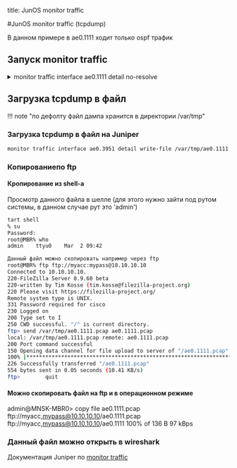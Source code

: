 title: JunOS monitor traffic 

#JunOS monitor traffic (tcpdump)

В данном примере в ae0.1111 ходит только ospf трафик
## Запуск monitor traffic
<details><summary>monitor traffic interface ae0.1111 detail no-resolve</summary>
<p>

```bash
admin@MBR0> monitor traffic interface ae0.1111 detail no-resolve                          

Address resolution is OFF.
Listening on ae0.3951, capture size 1514 bytes

16:42:08.200209 Out IP (tos 0xc0, ttl   1, id 50865, offset 0, flags [none], proto: OSPF (89), length: 80) 111.111.111.51 > 224.0.0.5: OSPFv2, Hello, length 60 [len 48]
        Router-ID 111.111.111.51, Backbone Area, Authentication Type: none (0)
        Options [External, LLS]
          Hello Timer 10s, Dead Timer 40s, Mask 255.255.255.254, Priority 128
          Designated Router 111.111.111.51, Backup Designated Router 111.111.111.50
          Neighbor List:
            111.111.111.50
          LLS: checksum: 0xfff6, length: 3
            Extended Options (1), length: 4
              Options: 0x00000001 [LSDB resync]
16:42:15.100380  In IP (tos 0xc0, ttl   1, id 48881, offset 0, flags [none], proto: OSPF (89), length: 80) 111.111.111.50 > 224.0.0.5: OSPFv2, Hello, length 60 [len 48]
        Router-ID 111.111.111.50, Backbone Area, Authentication Type: none (0)
        Options [External, LLS]
          Hello Timer 10s, Dead Timer 40s, Mask 255.255.255.254, Priority 1
          Designated Router 111.111.111.51, Backup Designated Router 111.111.111.50
          Neighbor List:
            111.111.111.51
          LLS: checksum: 0xfff6, length: 3
            Extended Options (1), length: 4
              Options: 0x00000001 [LSDB resync]
16:42:16.780067 Out IP (tos 0xc0, ttl   1, id 51440, offset 0, flags [none], proto: OSPF (89), length: 80) 111.111.111.51 > 224.0.0.5: OSPFv2, Hello, length 60 [len 48]
        Router-ID 111.111.111.51, Backbone Area, Authentication Type: none (0)
        Options [External, LLS]
          Hello Timer 10s, Dead Timer 40s, Mask 255.255.255.254, Priority 128
          Designated Router 111.111.111.51, Backup Designated Router 111.111.111.50
          Neighbor List:
            111.111.111.50
          LLS: checksum: 0xfff6, length: 3
            Extended Options (1), length: 4
              Options: 0x00000001 [LSDB resync]
16:42:24.829476  In IP (tos 0xc0, ttl   1, id 49393, offset 0, flags [none], proto: OSPF (89), length: 80) 111.111.111.50 > 224.0.0.5: OSPFv2, Hello, length 60 [len 48]
        Router-ID 111.111.111.50, Backbone Area, Authentication Type: none (0)
        Options [External, LLS]
          Hello Timer 10s, Dead Timer 40s, Mask 255.255.255.254, Priority 1
          Designated Router 111.111.111.51, Backup Designated Router 111.111.111.50
          Neighbor List:
            111.111.111.51
          LLS: checksum: 0xfff6, length: 3
            Extended Options (1), length: 4
              Options: 0x00000001 [LSDB resync]
16:42:26.045885 Out IP (tos 0xc0, ttl   1, id 52030, offset 0, flags [none], proto: OSPF (89), length: 80) 111.111.111.51 > 224.0.0.5: OSPFv2, Hello, length 60 [len 48]
        Router-ID 111.111.111.51, Backbone Area, Authentication Type: none (0)
        Options [External, LLS]
          Hello Timer 10s, Dead Timer 40s, Mask 255.255.255.254, Priority 128
          Designated Router 111.111.111.51, Backup Designated Router 111.111.111.50
          Neighbor List:
            111.111.111.50
          LLS: checksum: 0xfff6, length: 3
            Extended Options (1), length: 4
              Options: 0x00000001 [LSDB resync]
16:42:33.878343  In IP (tos 0xc0, ttl   1, id 49893, offset 0, flags [none], proto: OSPF (89), length: 80) 111.111.111.50 > 224.0.0.5: OSPFv2, Hello, length 60 [len 48]
        Router-ID 111.111.111.50, Backbone Area, Authentication Type: none (0)
        Options [External, LLS]
          Hello Timer 10s, Dead Timer 40s, Mask 255.255.255.254, Priority 1
          Designated Router 111.111.111.51, Backup Designated Router 111.111.111.50
          Neighbor List:
            111.111.111.51
          LLS: checksum: 0xfff6, length: 3
            Extended Options (1), length: 4
              Options: 0x00000001 [LSDB resync]
16:42:35.972702 Out IP (tos 0xc0, ttl   1, id 52588, offset 0, flags [none], proto: OSPF (89), length: 80) 111.111.111.51 > 224.0.0.5: OSPFv2, Hello, length 60 [len 48]
        Router-ID 111.111.111.51, Backbone Area, Authentication Type: none (0)
        Options [External, LLS]
          Hello Timer 10s, Dead Timer 40s, Mask 255.255.255.254, Priority 128
          Designated Router 111.111.111.51, Backup Designated Router 111.111.111.50
          Neighbor List:
            111.111.111.50
          LLS: checksum: 0xfff6, length: 3
            Extended Options (1), length: 4
              Options: 0x00000001 [LSDB resync]
7 packets received by filter
0 packets dropped by kernel
```
</p>
</details>

## Загрузка tcpdump в файл 
!!! note "по дефолту файл дампа хранится в директории /var/tmp"

### Загрузка tcpdump в файл на Juniper
```bash
monitor traffic interface ae0.3951 detail write-file /var/tmp/ae0.1111.pcap
```

### Копированиепо ftp

####  Кропирование из shell-a
Просмотр данного файла в шелле (для этого нужно зайти под рутом системы, в данном случае рут это 'admin') 

```bash
tart shell 
% su
Password:
root@MBR% who
admin    ttyu0    Mar  2 09:42 
```

```bash
Данный файл можно скопировать например через ftp
root@MBR% ftp ftp://myacc:mypass@10.10.10.10
Connected to 10.10.10.10.
220-FileZilla Server 0.9.60 beta
220-written by Tim Kosse (tim.kosse@filezilla-project.org)
220 Please visit https://filezilla-project.org/
Remote system type is UNIX.
331 Password required for cisco
230 Logged on
200 Type set to I
250 CWD successful. "/" is current directory.
ftp> send /var/tmp/ae0.1111.pcap ae0.1111.pcap
local: /var/tmp/ae0.1111.pcap remote: ae0.1111.pcap
200 Port command successful
150 Opening data channel for file upload to server of "/ae0.1111.pcap"
100% |**********************************************************************************************************************************************************|   554       00:00 ETAA
226 Successfully transferred "/ae0.1111.pcap"
554 bytes sent in 0.05 seconds (10.41 KB/s)
ftp>        quit
```

#### Можно скопировать файл на ftp и в операционном режиме
admin@MNSK-MBR0> copy file ae0.1111.pcap ftp://myacc,mypass@10.10.10.10/ae0.1111.pcap 
ftp://myacc,mypass@10.10.10.10/ae0.1111 100% of  136  B   97 kBps

### Данный файл можно открыть в wireshark

Документация Juniper по [monitor traffic](https://www.juniper.net/documentation/us/en/software/junos/bgp/topics/ref/command/monitor-traffic.html#monitor-traffic-command__d38613e1003) 
